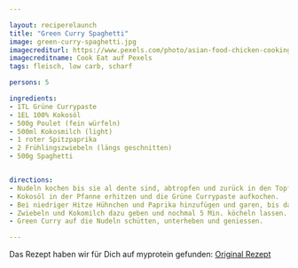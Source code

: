 ```yaml
---

layout: reciperelaunch
title: "Green Curry Spaghetti"
image: green-curry-spaghetti.jpg
imagecrediturl: https://www.pexels.com/photo/asian-food-chicken-cooking-curry-776873/
imagecreditname: Cook Eat auf Pexels
tags: fleisch, low carb, scharf

persons: 5

ingredients:
- 1TL Grüne Currypaste
- 1EL 100% Kokosöl
- 500g Poulet (fein würfeln)
- 500ml Kokosmilch (light)
- 1 roter Spitzpaprika
- 2 Frühlingszwiebeln (längs geschnitten)
- 500g Spaghetti


directions:
- Nudeln kochen bis sie al dente sind, abtropfen und zurück in den Topf geben.
- Kokosöl in der Pfanne erhitzen und die Grüne Currypaste aufkochen.
- Bei niedriger Hitze Hühnchen und Paprika hinzufügen und garen, bis das ganze Fleisch weiss ist.
- Zwiebeln und Kokomilch dazu geben und nochmal 5 Min. köcheln lassen.
- Green Curry auf die Nudeln schütten, unterheben und geniessen.

---
```


Das Rezept haben wir für Dich auf myprotein gefunden: [Original Rezept](https://www.myprotein.ch/blog/rezepte/gruenes-thai-curry-mit-nudeln-einfache-meal-prep/)
